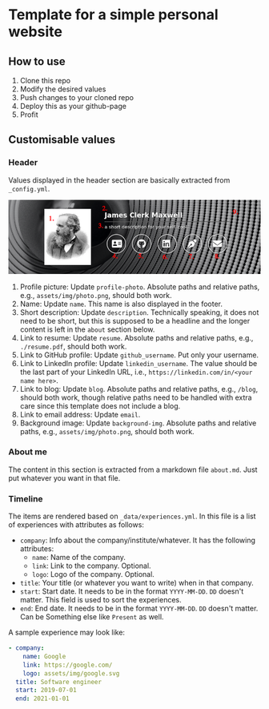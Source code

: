 # Template for a simple personal website

## How to use
1. Clone this repo
1. Modify the desired values
1. Push changes to your cloned repo
1. Deploy this as your github-page
1. Profit

## Customisable values

### Header
Values displayed in the header section are basically extracted from `_config.yml`.

![](screenshots/header.png)

1. Profile picture: Update `profile-photo`. Absolute paths and relative paths, e.g., `assets/img/photo.png`, should both work.
2. Name: Update `name`. This name is also displayed in the footer.
3. Short description: Update `description`. Technically speaking, it does not need to be short, but this is supposed to be a headline and the longer content is left in the `about` section below.
4. Link to resume: Update `resume`. Absolute paths and relative paths, e.g., `./resume.pdf`, should both work.
5. Link to GitHub profile: Update `github_username`. Put only your username.
6. Link to LinkedIn profile: Update `linkedin_username`. The value should be the last part of your LinkedIn URL, i.e., `https://linkedin.com/in/<your name here>`.
7. Link to blog: Update `blog`. Absolute paths and relative paths, e.g., `/blog`, should both work, though relative paths need to be handled with extra care since this template does not include a blog.
8. Link to email address: Update `email`.
9. Background image: Update `background-img`. Absolute paths and relative paths, e.g., `assets/img/photo.png`, should both work.

### About me

The content in this section is extracted from a markdown file `about.md`. Just put whatever you want in that file.

### Timeline

The items are rendered based on `_data/experiences.yml`. In this file is a list of experiences with attributes as follows:
* `company`: Info about the company/institute/whatever. It has the following attributes:
	* `name`: Name of the company.
	* `link`: Link to the company. Optional.
	* `logo`: Logo of the company. Optional.
* `title`: Your title (or whatever you want to write) when in that company.
* `start`: Start date. It needs to be in the format `YYYY-MM-DD`. `DD` doesn't matter. This field is used to sort the experiences.
* `end`: End date. It needs to be in the format `YYYY-MM-DD`. `DD` doesn't matter. Can be Something else like `Present` as well.

A sample experience may look like:
```yaml
- company:
    name: Google
    link: https://google.com/
    logo: assets/img/google.svg
  title: Software engineer
  start: 2019-07-01
  end: 2021-01-01
```
